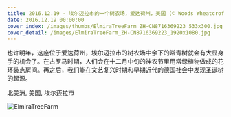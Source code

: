```yaml
---
title: 2016.12.19 - 埃尔迈拉市的一个树农场，爱达荷州，美国 (© Woods Wheatcroft/Aurora Photos)
date: 2016.12.19 00:00:00
cover_index: /images/thumbs/ElmiraTreeFarm_ZH-CN8716369223_533x300.jpg
cover_detail: /images/ElmiraTreeFarm_ZH-CN8716369223_1920x1080.jpg
---
```


也许明年，这座位于爱达荷州，埃尔迈拉市的树农场中余下的常青树就会有大显身手的机会了。在古罗马时期，人们会在十二月中旬的神农节里用常绿植物做成的花环装点房间。再之后，我们能在文艺复兴时期和早期近代的德国社会中发现圣诞树的起源。

北美洲, 美国, 埃尔迈拉市

![ElmiraTreeFarm](/images/ElmiraTreeFarm_ZH-CN8716369223_1920x1080.jpg)

